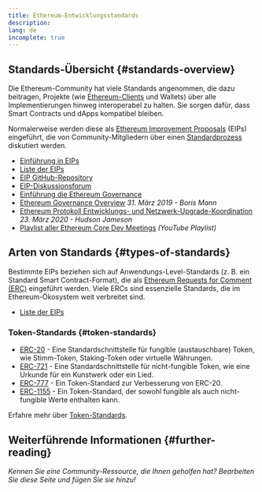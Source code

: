 ```yaml
---
title: Ethereum-Entwicklungsstandards
description:
lang: de
incomplete: true
---
```


## Standards-Übersicht \{#standards-overview}

Die Ethereum-Community hat viele Standards angenommen, die dazu beitragen, Projekte (wie [Ethereum-Clients](/Developers/Docs/Nodes-and-Clients/) und Wallets) über alle Implementierungen hinweg interoperabel zu halten. Sie sorgen dafür, dass Smart Contracts und dApps kompatibel bleiben.

Normalerweise werden diese als [Ethereum Improvement Proposals](/eips/) (EIPs) eingeführt, die von Community-Mitgliedern über einen [Standardprozess](https://eips.ethereum.org/EIPS/eip-1) diskutiert werden.

- [Einführung in EIPs](/eips/)
- [Liste der EIPs](https://eips.ethereum.org/)
- [EIP GitHub-Repository](https://github.com/ethereum/EIPs)
- [EIP-Diskussionsforum](https://ethereum-magicians.org/c/eips)
- [Einführung die Ethereum Governance](/governance/)
- [Ethereum Governance Overview](https://web.archive.org/web/20201107234050/https://blog.bmannconsulting.com/Ethereum-Governance/) _31. März 2019 - Boris Mann_
- [Ethereum Protokoll Entwicklungs- und Netzwerk-Upgrade-Koordination](https://hudsonjameson.com/2020-03-23-ethereum-protocol-development-governance-and-network-upgrade-coordination/) _23. März 2020 - Hudson Jameson_
- [Playlist aller Ethereum Core Dev Meetings](https://www.youtube.com/playlist?list=PLaM7G4Llrb7zfMXCZVEXEABT8OSnd4-7w) _(YouTube Playlist)_

## Arten von Standards \{#types-of-standards}

Bestimmte EIPs beziehen sich auf Anwendungs-Level-Standards (z. B. ein Standard Smart Contract-Format), die als [Ethereum Requests for Comment (ERC)](https://eips.ethereum.org/erc) eingeführt werden. Viele ERCs sind essenzielle Standards, die im Ethereum-Ökosystem weit verbreitet sind.

- [Liste der EIPs](https://eips.ethereum.org/erc)

### Token-Standards \{#token-standards}

- [ERC-20](/developers/docs/standards/tokens/erc-20/) - Eine Standardschnittstelle für fungible (austauschbare) Token, wie Stimm-Token, Staking-Token oder virtuelle Währungen.
- [ERC-721](/Developers/Docs/Standards/Tokens/erc-721/) - Eine Standardschnittstelle für nicht-fungible Token, wie eine Urkunde für ein Kunstwerk oder ein Lied.
- [ERC-777](/Developers/Docs/Standards/Tokens/erc-777/) - Ein Token-Standard zur Verbesserung von ERC-20.
- [ERC-1155](/Developers/Docs/Standards/Tokens/erc-1155/) - Ein Token-Standard, der sowohl fungible als auch nicht-fungible Werte enthalten kann.

Erfahre mehr über [Token-Standards](/Developers/Docs/Standards/Tokens/).

## Weiterführende Informationen \{#further-reading}

_Kennen Sie eine Community-Ressource, die Ihnen geholfen hat? Bearbeiten Sie diese Seite und fügen Sie sie hinzu!_
